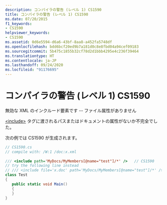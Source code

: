 ```yaml
---
description: コンパイラの警告 (レベル 1) CS1590
title: コンパイラの警告 (レベル 1) CS1590
ms.date: 07/20/2015
f1_keywords:
- CS1590
helpviewer_keywords:
- CS1590
ms.assetid: 0d6e5594-d6a6-43bf-8aa8-a452fa5748df
ms.openlocfilehash: bdd6bcf20ed9b7a181d0c8e8fbd04a94cef09183
ms.sourcegitcommit: 5b475c1855b32cf78d2d1bbb4295e4c236f39464
ms.translationtype: HT
ms.contentlocale: ja-JP
ms.lasthandoff: 09/24/2020
ms.locfileid: "91176695"
---
```

# <a name="compiler-warning-level-1-cs1590"></a>コンパイラの警告 (レベル 1) CS1590

無効な XML のインクルード要素です -- ファイル属性がありません  
  
 [\<include>](../programming-guide/xmldoc/include.md) タグに渡されるパスまたはドキュメントの属性がないか不完全でした。  
  
 次の例では CS1590 が生成されます。  
  
```csharp  
// CS1590.cs  
// compile with: /W:1 /doc:x.xml  
  
/// <include path='MyDocs/MyMembers[@name="test"]/*' />   // CS1590  
// try the following line instead  
// /// <include file='x.doc' path='MyDocs/MyMembers[@name="test"]/*' />  
class Test  
{  
   public static void Main()  
   {  
   }  
}  
```
